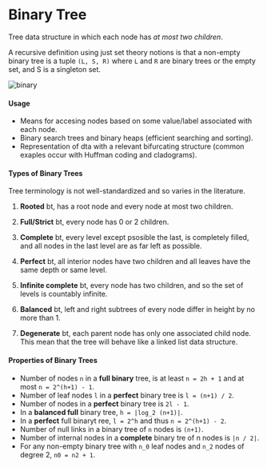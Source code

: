 # Binary Tree

Tree data structure in which each node has _at most two children_.

A recursive definition using just set theory notions is that a non-empty binary tree is a tuple `(L, S, R)` where `L` and `R` are binary trees or the empty set, and S is a singleton set.

![binary](./binary.svg)

#### Usage

* Means for accesing nodes based on some value/label associated with each node.
* Binary search trees and binary heaps (efficient searching and sorting).
* Representation of dta with a relevant bifurcating structure (common exaples occur with Huffman coding and cladograms).

#### Types of Binary Trees

Tree terminology is not well-standardized and so varies in the literature.

1. __Rooted__ bt, has a root node and every node at most two children.

2. __Full/Strict__ bt, every node has 0 or 2 children.

3. __Complete__ bt, every level except psosible the last, is completely filled, and all nodes in the last level are as far left as possible.

4. __Perfect__ bt, all interior nodes have two children and all leaves have the same depth or same level.

5. __Infinite complete__ bt, every node has two children, and so the set of levels is countably infinite.

6. __Balanced__ bt, left and right subtrees of every node differ in height by no more than 1.

7. __Degenerate__ bt, each parent node has only one associated child node. This mean that the tree will behave like a linked list data structure.


#### Properties of Binary Trees

* Number of nodes `n` in a __full binary__ tree, is at least `n = 2h + 1` and at most `n = 2^(h+1) - 1`.
* Number of leaf nodes `l` in a __perfect__ binary tree is `l = (n+1) / 2`.
* Number of nodes in a __perfect__ binary tree is `2l - 1`.
* In a __balanced full__ binary tree, `h = |log_2 (n+1)|`.
* In a __perfect__ full binaryt ree, `l = 2^h` and thus `n = 2^(h+1) - 2`.
* Number of null links in a binary tree of `n` nodes is `(n+1)`.
* Number of internal nodes in a __complete__ binary tre of n nodes is `|n / 2|`.
* For any non-empty binary tree with `n_0` leaf nodes and `n_2` nodes of degree 2, `n0 = n2 + 1`.
